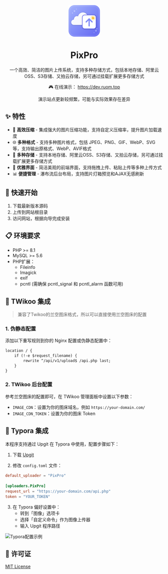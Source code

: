 <div align="center">
    <img src="static/favicon.svg" width="100" height="100">
    <h1>PixPro</h1>
    <p>一个高效、简洁的图片上传系统，支持多种存储方式，包括本地存储、阿里云OSS、S3存储、又拍云存储，另可通过挂载扩展更多存储方式</p>
    <p align="center">🎮 在线演示：
      <a href="https://dev.ruom.top" target="_blank">
        https://dev.ruom.top
      </a>
      <p>演示站点更新较频繁，可能与实际效果存在差异</p>
    </p>
</div>

## ✨ 特性

- 🚀 **高效压缩** - 集成强大的图片压缩功能，支持自定义压缩率，提升图片加载速度
- 🌐 **多种格式** - 支持多种图片格式，包括 JPEG、PNG、GIF、WebP、SVG 等，支持输出原格式、WebP、AVIF格式
- 💾 **多种存储** - 支持本地存储、阿里云OSS、S3存储、又拍云存储，另可通过挂载扩展更多存储方式
- 🎨 **优雅界面** - 简洁美观的前端界面，支持拖拽上传、粘贴上传等多种上传方式
- 📊 **便捷管理** - 瀑布流后台布局，支持图片灯箱预览和AJAX无感刷新

## 🚀 快速开始

1. 下载最新版本源码
2. 上传到网站根目录
3. 访问网站，根据向导完成安装

## 📋 环境要求

- PHP >= 8.1
- MySQL >= 5.6
- PHP扩展：
  - Fileinfo 
  - Imagick
  - exif
  - pcntl (需确保 pcntl_signal 和 pcntl_alarm 函数可用)

## 🔗 TWikoo 集成

> 兼容了Twikoo的兰空图床格式，所以可以直接使用兰空图床的配置

### 1. 伪静态配置

添加以下重写规则到你的 Nginx 配置或伪静态配置中：

```nginx
location / {
    if (!-e $request_filename) {
        rewrite ^/api/v1/upload$ /api.php last;
    }
}
```

### 2. TWikoo 后台配置

参考兰空图床的配置即可，在 TWikoo 管理面板中设置以下参数：

- `IMAGE_CDN`：设置为你的图床域名，例如 `https://your-domain.com/`
- `IMAGE_CDN_TOKEN`：设置为你的图床 Token

## 🔌 Typora 集成

本程序支持通过 Upgit 在 Typora 中使用，配置步骤如下：

1. 下载 [Upgit](https://coobl.lanzouq.com/i5ZZ82ohf8sf)

2. 修改 `config.toml` 文件：

```toml
default_uploader = "PixPro"

[uploaders.PixPro]
request_url = "https://your-domain.com/api.php"
token = "YOUR_TOKEN"
```

3. 在 Typora 偏好设置中：
   - 转到「图像」选项卡
   - 选择「自定义命令」作为图像上传器
   - 输入 Upgit 程序路径
   
![Typora配置示例](https://cdn.dusays.com/2022/05/459-2.jpg)

## 📝 许可证

[MIT License](LICENSE)